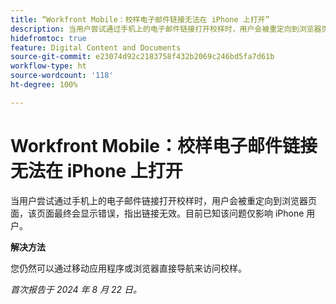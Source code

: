 ```yaml
---
title: “Workfront Mobile：校样电子邮件链接无法在 iPhone 上打开”
description: 当用户尝试通过手机上的电子邮件链接打开校样时，用户会被重定向到浏览器页面，该页面最终会显示错误，指出链接无效。
hidefromtoc: true
feature: Digital Content and Documents
source-git-commit: e23074d92c2183758f432b2069c246bd5fa7d61b
workflow-type: ht
source-wordcount: '118'
ht-degree: 100%

---
```


# Workfront Mobile：校样电子邮件链接无法在 iPhone 上打开

当用户尝试通过手机上的电子邮件链接打开校样时，用户会被重定向到浏览器页面，该页面最终会显示错误，指出链接无效。目前已知该问题仅影响 iPhone 用户。

**解决方法**

您仍然可以通过移动应用程序或浏览器直接导航来访问校样。

_首次报告于 2024 年 8 月 22 日。_
